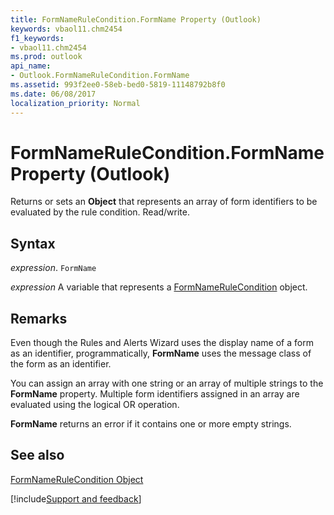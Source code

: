```yaml
---
title: FormNameRuleCondition.FormName Property (Outlook)
keywords: vbaol11.chm2454
f1_keywords:
- vbaol11.chm2454
ms.prod: outlook
api_name:
- Outlook.FormNameRuleCondition.FormName
ms.assetid: 993f2ee0-58eb-bed0-5819-11148792b8f0
ms.date: 06/08/2017
localization_priority: Normal
---
```



# FormNameRuleCondition.FormName Property (Outlook)

Returns or sets an  **Object** that represents an array of form identifiers to be evaluated by the rule condition. Read/write.


## Syntax

_expression_. `FormName`

_expression_ A variable that represents a [FormNameRuleCondition](./Outlook.FormNameRuleCondition.md) object.


## Remarks

Even though the Rules and Alerts Wizard uses the display name of a form as an identifier, programmatically,  **FormName** uses the message class of the form as an identifier.

You can assign an array with one string or an array of multiple strings to the  **FormName** property. Multiple form identifiers assigned in an array are evaluated using the logical OR operation.

 **FormName** returns an error if it contains one or more empty strings.


## See also


[FormNameRuleCondition Object](Outlook.FormNameRuleCondition.md)

[!include[Support and feedback](~/includes/feedback-boilerplate.md)]
